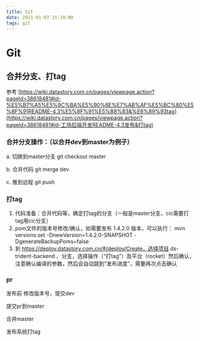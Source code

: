 ```yaml
---
title: Git
date: 2021-01-07 15:19:00
tags: git
---
```

# Git

## 合并分支、打tag

参考 [https://wiki.datastory.com.cn/pages/viewpage.action?pageId=38618481#id-%E5%B7%A5%E5%9C%BA%E5%90%8E%E7%AB%AF%E5%BC%80%E5%8F%91README-4.3%E5%8F%91%E5%B8%83&%E6%89%93tag](https://wiki.datastory.com.cn/pages/viewpage.action?pageId=38618481#id-工场后端开发README-4.3发布&打tag)

### 合并分支操作：（以合并dev到master为例子）

a. 切换到master分支 git checkout master

b. 合并代码 git merge dev

c. 推到远程 git push

### 打tag

1. 代码准备：合并代码等，确定打tag的分支（一般是master分支，cic需要打tag用cic分支）
2. pom文件的版本号修改/确认，如需要发布 1.4.2.0 版本，可以执行： mvn versions:set -DnewVersion=1.4.2.0-SNAPSHOT -DgenerateBackupPoms=false
3. 到 https://deploy.datastory.com.cn/#/deploy/Create，选择项目 ds-trident-backend 、分支，选择操作（“打tag”）及平台（rocket）然后确认，注意确认编译的参数，然后会自动跳到“发布进度”，需要再次点击确认 



### pr

发布前
修改版本号，提交dev

提交pr到master

合并master

发布系统打tag

